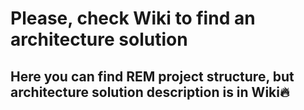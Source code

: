 # Please, check Wiki to find an architecture solution
## Here you can find REM project structure, but architecture solution description is in Wiki🔥
